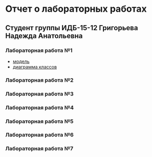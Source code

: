 # Отчет о лабораторных работах
## Студент группы ИДБ-15-12 Григорьева Надежда Анатольевна
### Лабораторная работа №1
* [модель](https://github.com/GrigorevaNadezhda/GrigorevaNadezhda.github.io/blob/master/model.png)
* [диаграмма классов](http://www.plantuml.com/plantuml/png/JOn1IWCn58RNpIaUNIbuY5hNWZlNOIROqCn4NcPm8ONHbT226o_W3OAsC60Rh_2_6_cacrc4yBxlur-apdBNDy6ajMyVBTk6gc1JecSpMzfg_S2nR-kR62BJ_SftpiokcUFJcIo39Xf6hXrFqSQSL-Rub5SPK33glvkJJNIdstIBB6yOSK8s-431aUHbcjB5zCO1FxB3IROu48x8_qZbYAnYUqNOe-1RtnUA38HV5Enba7SL-T9ipChNZYhFLN1cuTgwRy8V)
### Лабораторная работа №2
### Лабораторная работа №3
### Лабораторная работа №4
### Лабораторная работа №5
### Лабораторная работа №6
### Лабораторная работа №7
